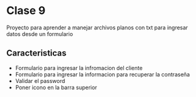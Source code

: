 # Clase 9

Proyecto para aprender a manejar archivos planos con txt para ingresar datos desde un formulario 

## Caracteristicas 

* Formulario para ingresar la infromacion del cliente
* Formulario para ingresar la informacion para recuperar la contraseña
* Validar el password
* Poner icono en la barra superior 